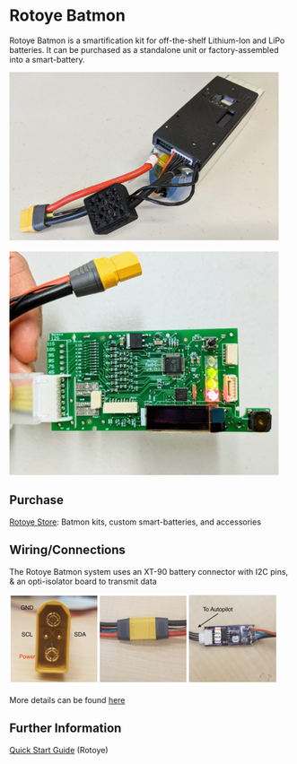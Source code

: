 # Rotoye Batmon

Rotoye Batmon is a smartification kit for off-the-shelf Lithium-Ion and LiPo batteries. It can be purchased as a standalone unit or factory-assembled into a smart-battery.

<img src="../../assets/hardware/smart_batteries/rotoye_batmon/smart-battery-rotoye-pack.jpeg" alt="Pack" width="480" />
<br/><br/>
<img src="../../assets/hardware/smart_batteries/rotoye_batmon/smart-battery-rotoye.jpg" alt="Board" width="480" />


## Purchase

[Rotoye Store](https://rotoye.com/batmon/): Batmon kits, custom smart-batteries, and accessories


## Wiring/Connections

The Rotoye Batmon system uses an XT-90 battery connector with I2C pins, & an opti-isolator board to transmit data

<img src="../../assets/hardware/smart_batteries/rotoye_batmon/smart-battery-rotoye-connection.png" alt="Board" width="480" />

More details can be found [here](https://github.com/rotoye/batmon_reader)

## Further Information

[Quick Start Guide](https://rotoye.com/batmon-tutorial/) (Rotoye)
